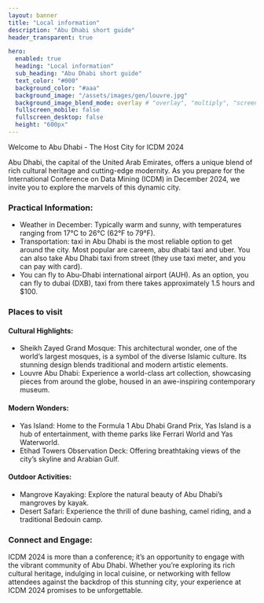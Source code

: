 ```yaml
---
layout: banner 
title: "Local information"
description: "Abu Dhabi short guide"
header_transparent: true

hero:
  enabled: true
  heading: "Local information"
  sub_heading: "Abu Dhabi short guide"
  text_color: "#000"
  background_color: "#aaa"
  background_image: "/assets/images/gen/louvre.jpg"
  background_image_blend_mode: overlay # "overlay", "multiply", "screen"
  fullscreen_mobile: false
  fullscreen_desktop: false
  height: "600px"
---
```



Welcome to Abu Dhabi - The Host City for ICDM 2024

Abu Dhabi, the capital of the United Arab Emirates, offers a unique blend of rich cultural heritage and cutting-edge modernity. As you prepare for the International Conference on Data Mining (ICDM) in December 2024, we invite you to explore the marvels of this dynamic city.

### Practical Information:
- Weather in December: Typically warm and sunny, with temperatures ranging from 17°C to 26°C (62°F to 79°F).
- Transportation: taxi in Abu Dhabi is the most reliable option to get around the city. Most popular are careem, abu dhabi taxi and uber. You can also take Abu Dhabi taxi from street (they use taxi meter, and you can pay with card). 
- You can fly to Abu-Dhabi international airport (AUH). As an option, you can fly to dubai (DXB), taxi from there takes approximately 1.5 hours and $100.
 
### Places to visit

#### Cultural Highlights:

- Sheikh Zayed Grand Mosque: This architectural wonder, one of the world’s largest mosques, is a symbol of the diverse Islamic culture. Its stunning design blends traditional and modern artistic elements.
- Louvre Abu Dhabi: Experience a world-class art collection, showcasing pieces from around the globe, housed in an awe-inspiring contemporary museum.

#### Modern Wonders:

- Yas Island: Home to the Formula 1 Abu Dhabi Grand Prix, Yas Island is a hub of entertainment, with theme parks like Ferrari World and Yas Waterworld.
- Etihad Towers Observation Deck: Offering breathtaking views of the city’s skyline and Arabian Gulf.

#### Outdoor Activities:

- Mangrove Kayaking: Explore the natural beauty of Abu Dhabi’s mangroves by kayak.
- Desert Safari: Experience the thrill of dune bashing, camel riding, and a traditional Bedouin camp.


### Connect and Engage:

ICDM 2024 is more than a conference; it’s an opportunity to engage with the vibrant community of Abu Dhabi. Whether you’re exploring its rich cultural heritage, indulging in local cuisine, or networking with fellow attendees against the backdrop of this stunning city, your experience at ICDM 2024 promises to be unforgettable.